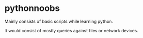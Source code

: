 # pythonnoobs
Mainly consists of basic scripts while learning python.

It would consist of mostly queries against files or network devices. 
